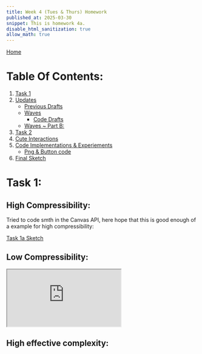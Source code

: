 ```yaml
---
title: Week 4 (Tues & Thurs) Homework
published_at: 2025-03-30
snippet: This is homework 4a.
disable_html_sanitization: true
allow_math: true
---
```


[Home](https://cclanchublo6.deno.dev/)

# Table Of Contents:

1. [Task 1](https://cclanchublo6.deno.dev/Seventh-blog-post#task-1)
2. [Updates](https://cclanchublo6.deno.dev/Seventh-blog-post#updates)
   - [Previous Drafts](https://cclanchublo6.deno.dev/Seventh-blog-post#previous-drafts)
   - [Waves](https://cclanchublo6.deno.dev/Seventh-blog-post#waves)
     - [Code Drafts](https://cclanchublo6.deno.dev/Seventh-blog-post#code-drafts)
   - [Waves ~ Part B:](https://cclanchublo6.deno.dev/Seventh-blog-post#waves--part-b)
3. [Task 2](https://cclanchublo6.deno.dev/Seventh-blog-post#task-2)
4. [Cute Interactions](https://cclanchublo6.deno.dev/fourth-blog-post#cute-interactions)
5. [Code Implementations & Experiements](https://cclanchublo6.deno.dev/fourth-blog-post#code-implementationexperiement)
   - [Png & Button code](https://cclanchublo6.deno.dev/fourth-blog-post#png--button-code)
6. [Final Sketch](https://cclanchublo6.deno.dev/fourth-blog-post#final-sketch)

# Task 1:

## High Compressibility:

Tried to code smth in the Canvas API, here hope that this is good enough of a example for high compressibility:

[Task 1a Sketch](https://lanchu-thespiral-a-50-81ssb0cys6e1.deno.dev/ExperiementFiles/index2.html)

## Low Compressibility:

<iframe id="CocoMelon" src="https://editor.p5js.org/Lanchu2hen9/full/KVWP32eXI"></iframe>

<script type="module">

    const iframe  = document.getElementById (`CocoMelon`)
    iframe.width  = iframe.parentNode.scrollWidth
    iframe.height = iframe.width * 9 / 16 + 42

</script>

## High effective complexity:
